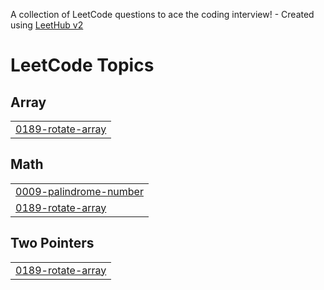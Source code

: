 A collection of LeetCode questions to ace the coding interview! - Created using [LeetHub v2](https://github.com/arunbhardwaj/LeetHub-2.0)
<!---LeetCode Topics Start-->
# LeetCode Topics
## Array
|  |
| ------- |
| [0189-rotate-array](https://github.com/VoidYami/DSA/tree/master/0189-rotate-array) |
## Math
|  |
| ------- |
| [0009-palindrome-number](https://github.com/VoidYami/DSA/tree/master/0009-palindrome-number) |
| [0189-rotate-array](https://github.com/VoidYami/DSA/tree/master/0189-rotate-array) |
## Two Pointers
|  |
| ------- |
| [0189-rotate-array](https://github.com/VoidYami/DSA/tree/master/0189-rotate-array) |
<!---LeetCode Topics End-->